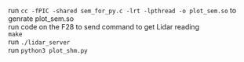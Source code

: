 run `cc -fPIC -shared sem_for_py.c -lrt -lpthread -o plot_sem.so` to genrate plot_sem.so <br>
run code on the F28 to send command to get Lidar reading <br>
`make` <br>
run  `./lidar_server` <br>
run `python3 plot_shm.py` <br>
